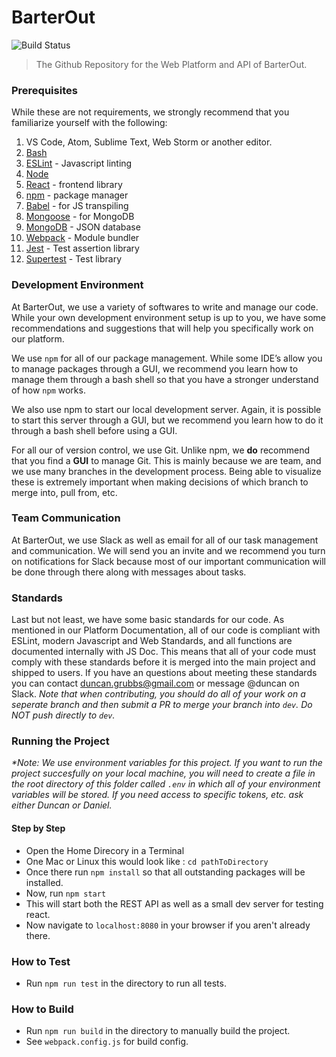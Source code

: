 # BarterOut
![Build Status](https://travis-ci.com/duncangrubbs/BarterOutMain.svg?token=mqsCsACffrViQWtAjQzv&branch=dev)

> The Github Repository for the Web Platform and API of BarterOut.

### Prerequisites

While these are not requirements, we strongly recommend that you familiarize yourself with the following:

1. VS Code, Atom, Sublime Text, Web Storm or another editor.
2. [Bash](https://en.wikipedia.org/wiki/Bash_(Unix_shell))
3. [ESLint](https://eslint.org/) - Javascript linting
4. [Node](https://nodejs.org/en/)
5. [React](https://reactjs.org) - frontend library
6. [npm](https://www.npmjs.com/) - package manager
7. [Babel](https://babeljs.io) - for JS transpiling
8. [Mongoose](http://mongoosejs.com) - for MongoDB
9. [MongoDB](https://www.mongodb.com/) - JSON database
10. [Webpack](https://webpack.github.io) - Module bundler
10. [Jest](https://jestjs.io/docs/en/getting-started) - Test assertion library
11. [Supertest](https://github.com/visionmedia/supertest) - Test library

### Development Environment

At BarterOut, we use a variety of softwares to write and manage our code. While your own development environment setup is up to you, we have some recommendations and suggestions that will help you specifically work on our platform.

We use `npm` for all of our package management. While some IDE’s allow you to manage packages through a GUI, we recommend you learn how to manage them through a bash shell so that you have a stronger understand of how `npm` works.

We also use npm to start our local development server. Again, it is possible to start this server through a GUI, but we recommend you learn how to do it through a bash shell before using a GUI.

For all our of version control, we use Git. Unlike npm, we **do** recommend that you find a __GUI__ to manage Git. This is mainly because we are team, and we use many branches in the development process. Being able to visualize these is extremely important when making decisions of which branch to merge into, pull from, etc.

### Team Communication

At BarterOut, we use Slack as well as email for all of our task management and communication. We will send you an invite and we recommend you turn on notifications for Slack because most of our important communication will be done through there along with messages about tasks.

### Standards

Last but not least, we have some basic standards for our code. As mentioned in our Platform Documentation, all of our code is compliant with ESLint, modern Javascript and Web Standards, and all functions are documented internally with JS Doc. This means that all of your code must comply with these standards before it is merged into the main project and shipped to users. If you have an questions about meeting these standards you can contact duncan.grubbs@gmail.com or message @duncan on Slack. _Note that when contributing, you should do all of your work on a seperate branch and then submit a PR to merge your branch into `dev`. Do NOT push directly to `dev`._

### Running the Project
_*Note: We use environment variables for this project. If you want to run
the project succesfully on your local machine, you will need to create
a file in the root directory of this folder called `.env` in which all
of your environment variables will be stored. If you need access to specific
tokens, etc. ask either Duncan or Daniel._

#### Step by Step

- Open the Home Direcory in a Terminal
- One Mac or Linux this would look like : `cd pathToDirectory`
- Once there run `npm install` so that all outstanding packages will be installed.
- Now, run `npm start`
- This will start both the REST API as well as a small dev server for testing react.
- Now navigate to `localhost:8080` in your browser if you aren't already there.

### How to Test
- Run `npm run test` in the directory to run all tests.

### How to Build
- Run `npm run build` in the directory to manually build the project.
- See `webpack.config.js` for build config.
